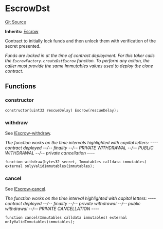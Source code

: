 # EscrowDst
[Git Source](https://github.com/1inch/cross-chain-swap/blob/953335457652894d3aa7caf6353d8c55f2e2a675/contracts/EscrowDst.sol)

**Inherits:**
[Escrow](/contracts/Escrow.sol/abstract.Escrow.md)

Contract to initially lock funds and then unlock them with verification of the secret presented.

*Funds are locked in at the time of contract deployment. For this taker calls the `EscrowFactory.createDstEscrow` function.
To perform any action, the caller must provide the same Immutables values used to deploy the clone contract.*


## Functions
### constructor


```solidity
constructor(uint32 rescueDelay) Escrow(rescueDelay);
```

### withdraw

See [IEscrow-withdraw](/contracts/interfaces/IEscrow.sol/interface.IEscrow.md#withdraw).

*The function works on the time intervals highlighted with capital letters:
---- contract deployed --/-- finality --/-- PRIVATE WITHDRAWAL --/-- PUBLIC WITHDRAWAL --/-- private cancellation ----*


```solidity
function withdraw(bytes32 secret, Immutables calldata immutables) external onlyValidImmutables(immutables);
```

### cancel

See [IEscrow-cancel](/contracts/interfaces/IEscrow.sol/interface.IEscrow.md#cancel).

*The function works on the time interval highlighted with capital letters:
---- contract deployed --/-- finality --/-- private withdrawal --/-- public withdrawal --/-- PRIVATE CANCELLATION ----*


```solidity
function cancel(Immutables calldata immutables) external onlyValidImmutables(immutables);
```

